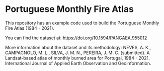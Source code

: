 # Portuguese Monthly Fire Atlas 

This repository has an example code used to build the Portuguese Monthly Fire Atlas (1984 - 2021). 

You can find the dataset at: <https://doi.org/10.1594/PANGAEA.955012>

More information about the dataset and its methodology: NEVES, A. K., CAMPAGNOLO, M. L., SILVA, J. M. N., PEREIRA, J. M. C. (submitted). A Landsat-based atlas of monthly burned area for Portugal, 1984 - 2021. International Journal of Applied Earth Observation and Geoinformation.
